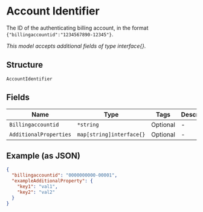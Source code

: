 
# Account Identifier

The ID of the authenticating billing account, in the format `{"billingaccountid":"1234567890-12345"}`.

*This model accepts additional fields of type interface{}.*

## Structure

`AccountIdentifier`

## Fields

| Name | Type | Tags | Description |
|  --- | --- | --- | --- |
| `Billingaccountid` | `*string` | Optional | - |
| `AdditionalProperties` | `map[string]interface{}` | Optional | - |

## Example (as JSON)

```json
{
  "billingaccountid": "0000000000-00001",
  "exampleAdditionalProperty": {
    "key1": "val1",
    "key2": "val2"
  }
}
```

